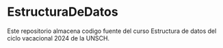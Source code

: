 # EstructuraDeDatos
Este repositorio almacena codigo fuente del curso Estructura de datos del ciclo vacacional 2024 de la UNSCH.
